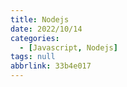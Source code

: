 ```yaml
---
title: Nodejs
date: 2022/10/14
categories:
  - [Javascript, Nodejs]
tags: null
abbrlink: 33b4e017
---
```




